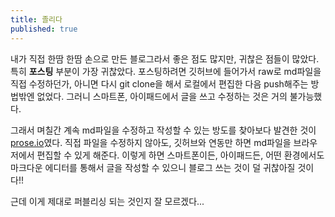 ```yaml
---
title: 졸리다
published: true
---
```


내가 직접 한땀 한땀 손으로 만든 블로그라서 좋은 점도 많지만, 귀찮은 점들이 많았다. 특히 **포스팅** 부분이 가장 귀찮았다. 포스팅하려면 깃허브에 들어가서 raw로 md파일을 직접 수정하던가, 아니면 다시 git clone을 해서 로컬에서 편집한 다음 push해주는 방법밖엔 없었다. 그러니 스마트폰, 아이패드에서 글을 쓰고 수정하는 것은 거의 불가능했다.

그래서 며칠간 계속 md파일을 수정하고 작성할 수 있는 방도를 찾아보다 발견한 것이 [prose.io](http://prose.io/)였다. 직접 파일을 수정하지 않아도, 깃허브와 연동만 하면 md파일을 브라우저에서 편집할 수 있게 해준다. 이렇게 하면 스마트폰이든, 아이패드든, 어떤 환경에서도 마크다운 에디터를 통해서 글을 작성할 수 있으니 블로그 쓰는 것이 덜 귀찮아질 것이다!!

근데 이게 제대로 퍼블리싱 되는 것인지 잘 모르겠다...